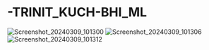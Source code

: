 # -TRINIT_KUCH-BHI_ML
![Screenshot_20240309_101300](https://github.com/pratap-nitjsr/-TRINIT_KUCH-BHI_ML/assets/127110382/f41dde72-ae3b-42d3-9dea-c43b14dfb50c)
![Screenshot_20240309_101306](https://github.com/pratap-nitjsr/-TRINIT_KUCH-BHI_ML/assets/127110382/eca7f403-616a-4b7a-ad09-db6a88282ff2)
![Screenshot_20240309_101312](https://github.com/pratap-nitjsr/-TRINIT_KUCH-BHI_ML/assets/127110382/18b62168-3be3-4382-9704-30c8a60c4de6)
